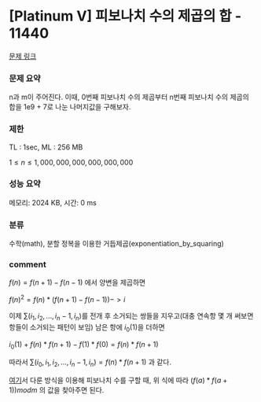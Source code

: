 
# [Platinum V] 피보나치 수의 제곱의 합 - 11440

[문제 링크](https://www.acmicpc.net/problem/11440)

### 문제 요약

<p> n과 m이 주어진다. 이때, 0번째 피보나치 수의 제곱부터 n번째 피보나치 수의 제곱의 합을 1e9 + 7로 나눈 나머지값을 구해보자. </p>

### 제한

TL : 1sec, ML : 256 MB

$1 ≤ n ≤ 1,000,000,000,000,000,000$

### 성능 요약

메모리: 2024 KB, 시간: 0 ms

### 분류

수학(math), 분할 정복을 이용한 거듭제곱(exponentiation_by_squaring)

### comment

$f(n) = f(n + 1) - f(n - 1)$ 에서 양변을 제곱하면

$f(n)^2 = f(n) * (f(n + 1) - f(n - 1)) -> i$

이제 $∑(i_1, i_2, ..., i_n-1, i_n)$를 전개 후 소거되는 쌍들을 지우고(대충 연속항 몇 개 써보면 항들이 소거되는 패턴이 보임) 남은 항에 $i_0(1)$을 더하면

$i_0(1) + f(n) * f(n + 1) - f(1) * f(0) = f(n) * f(n + 1)$

따라서 $∑(i_0, i_1, i_2, ..., i_n-1, i_n) = f(n) * f(n + 1)$ 과 같다.

[여기](https://github.com/pill27211/Baekjoon/tree/main/Gold/Math/11444_%ED%94%BC%EB%B3%B4%EB%82%98%EC%B9%98%20%EC%88%98%206)서 다룬 방식을 이용해 피보나치 수를 구할 때, 
위 식에 따라 $(f(a) * f(a + 1)) mod m$ 의 값을 찾아주면 된다.

